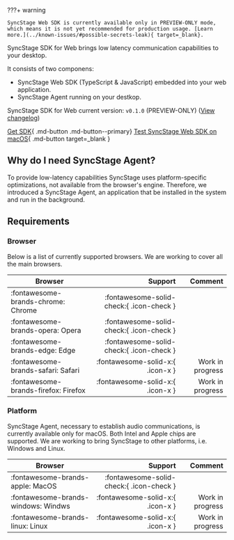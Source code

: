 ???+ warning

    SyncStage Web SDK is currently available only in PREVIEW-ONLY mode, which means it is not yet recommended for production usage. [Learn more.](../known-issues/#possible-secrets-leak){ target=_blank}.

SyncStage SDK for Web brings low latency communication capabilities to your desktop. 

It consists of two componens:

* SyncStage Web SDK (TypeScript & JavaScript) embedded into your web application.
* SyncStage Agent running on your destkop.

SyncStage SDK for Web current version: `v0.1.0` (PREVIEW-ONLY) ([View changelog](changelog.md))

[Get SDK](quickstart.md){ .md-button .md-button--primary} 
[Test SyncStage Web SDK on macOS](https://syncstage.web.app/){ .md-button target=_blank }

## Why do I need SyncStage Agent?
To provide low-latency capabilities SyncStage uses platform-specific optimizations, not available from the browser's engine. Therefore, we introduced a SyncStage Agent, an application that be installed in the system and run in the background. 

## Requirements 
### Browser
Below is a list of currently supported browsers. We are working to cover all the main browsers.

| Browser                              | Support                        |       Comment             |
| ------------------------------------ | -----------------------------: | ------------------------: |
| :fontawesome-brands-chrome: Chrome   |  :fontawesome-solid-check:{ .icon-check }     |                           |
| :fontawesome-brands-opera: Opera     |  :fontawesome-solid-check:{ .icon-check }     |                           |
| :fontawesome-brands-edge: Edge       |  :fontawesome-solid-check:{ .icon-check }     |                           |
| :fontawesome-brands-safari: Safari   |  :fontawesome-solid-x:{ .icon-x }         | Work in progress          |
| :fontawesome-brands-firefox: Firefox |  :fontawesome-solid-x:{ .icon-x }         | Work in progress          |

### Platform
SyncStage Agent, necessary to establish audio communications, is currently available only for macOS. Both Intel and Apple chips are supported. We are working to bring SyncStage to other platforms, i.e. Windows and Linux.

| Browser                              | Support                        |       Comment             |
| ------------------------------------ | -----------------------------: | ------------------------: |
| :fontawesome-brands-apple: MacOS     |  :fontawesome-solid-check:{ .icon-check }     |                           |
| :fontawesome-brands-windows: Windws  |  :fontawesome-solid-x:{ .icon-x }         |   Work in progress        |
| :fontawesome-brands-linux: Linux     |  :fontawesome-solid-x:{ .icon-x }         |   Work in progress        |




